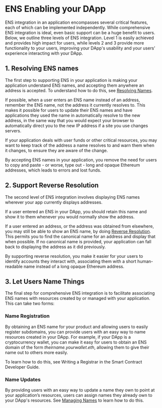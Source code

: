 # ENS Enabling your DApp

ENS integration in an application encompasses several critical features, each of which can be implemented independently. While comprehensive ENS integration is ideal, even basic support can be a huge benefit to users. Below, we outline three levels of ENS integration. Level 1 is easily achieved and provides high impact for users, while levels 2 and 3 provide more functionality to your users, improving your DApp's usability and your users' experience interacting with your DApp.

## 1. Resolving ENS names

The first step to supporting ENS in your application is making your application understand ENS names, and accepting them anywhere an address is accepted. To understand how to do this, see [Resolving Names](resolving-names.md).

If possible, when a user enters an ENS name instead of an address, remember the ENS name, not the address it currently resolves to. This makes it possible for users to update their ENS names and have applications they used the name in automatically resolve to the new address, in the same way that you would expect your browser to automatically direct you to the new IP address if a site you use changes servers.

If your application deals with user funds or other critical resources, you may want to keep track of the address a name resolves to and warn them when it changes, to ensure they are aware of the change.

By accepting ENS names in your application, you remove the need for users to copy and paste - or worse, type out - long and opaque Ethereum addresses, which leads to errors and lost funds.

## 2. Support Reverse Resolution

The second level of ENS integration involves displaying ENS names wherever your app currently displays addresses.

If a user entered an ENS in your DApp, you should retain this name and show it to them whenever you would normally show the address.

If a user entered an address, or the address was obtained from elsewhere, you may still be able to show an ENS name, by doing [Reverse Resolution](resolving-names.md#reverse-resolution). This permits you to find the canonical name for an address and display that when possible. If no canonical name is provided, your application can fall back to displaying the address as it did previously.

By supporting reverse resolution, you make it easier for your users to identify accounts they interact with, associating them with a short human-readable name instead of a long opaque Ethereum address.

## 3. Let Users Name Things

The final step for comprehensive ENS integration is to facilitate associating ENS names with resources created by or managed with your application. This can take two forms:

### Name Registration

By obtaining an ENS name for your product and allowing users to easily register subdomains, you can provide users with an easy way to name resources created in your DApp. For example, if your DApp is a cryptocurrency wallet, you can make it easy for users to obtain an ENS domain of the form _theirname.yourwallet.eth_, allowing them to give their name out to others more easily.

To learn how to do this, see Writing a Registrar in the Smart Contract Developer Guide.

### Name Updates

By providing users with an easy way to update a name they own to point at your application’s resources, users can assign names they already own to your DApp's resources. See [Managing Names](managing-names.md) to learn how to do this.

